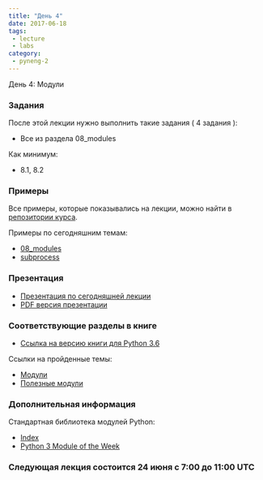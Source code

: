 ```yaml
---
title: "День 4"
date: 2017-06-18
tags:
 - lecture
 - labs
category:
 - pyneng-2
---
```


День 4: Модули

### Задания

После этой лекции нужно выполнить такие задания ( 4 задания ):

* Все из раздела 08_modules

Как минимум:

* 8.1, 8.2


### Примеры

Все примеры, которые показывались на лекции, можно найти в [репозитории курса](https://github.com/pyneng/pyneng-online-jun-jul-2017).

Примеры по сегодняшним темам:

* [08_modules](https://github.com/pyneng/pyneng-online-jun-jul-2017/tree/master/examples/08_modules)
* [subprocess](https://github.com/pyneng/pyneng-online-jun-jul-2017/tree/master/examples/16_additional_info/subprocess)

### Презентация

* [Презентация по сегодняшней лекции](https://gitpitch.com/natenka/pyneng-slides/py3-modules)
* [PDF версия презентации](https://github.com/pyneng/pyneng-online-jun-jul-2017/blob/master/presentations/04_Day4_modules.pdf)


### Соответствующие разделы в книге

* [Ссылка на версию книги для Python 3.6](https://natenka.gitbooks.io/pyneng/content/v/python3.6/)

Ссылки на пройденные темы:

* [Модули](https://natenka.gitbooks.io/pyneng/content/v/python3.6/book/08_modules/)
* [Полезные модули](https://natenka.gitbooks.io/pyneng/content/v/python3.6/book/16_additional_info/useful_modules/)

### Дополнительная информация

Стандартная библиотека модулей Python:

* [Index](https://docs.python.org/3/py-modindex.html)
* [Python 3 Module of the Week](https://pymotw.com/3/)

### Следующая лекция состоится 24 июня с 7:00 до 11:00 UTC

